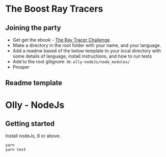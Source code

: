 # The Boost Ray Tracers

## Joining the party

- Get get the ebook - [The Ray Tracer Challenge](https://pragprog.com/book/jbtracer/the-ray-tracer-challenge).
- Make a directory in the root folder with your name, and your language.
- Add a readme based of the below template to your local directory with some details of language, install instructions, and how to run tests
- Add to the root gitignore. ie: `olly-nodeJs/node_modules/`
- Prosper


## Readme template

# Olly - NodeJs

## Getting started

Install nodeJs, 8 or above.

```
yarn
yarn test
```



